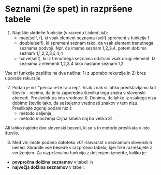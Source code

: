 # Seznami (že spet) in razpršene tabele

1. Napišite sledeče funkcije (v razredu LinkedList):
    - map(self, f), ki vsak element seznama (self) spremeni s funkcijo f
    - double(self), ki spremeni seznam tako, da vsak element trenutnega seznama podvoji. Npr. če imamo seznam 1,2,3,4, potem dobimo seznam 1,1,2,2,3,3,4,4
    - halve(self), ki iz trenutnega seznama odstrani vsak drugi element. Iz seznama z elementi 1,2,3,4 tako nastane seznam 1,3 

Vse tri funkcije zapišite na dva načina: 1) z uporabo rekurzije in 2) brez uporabe rekurzije.

2. Podan je niz "perica reže raci rep". Vsak znak si lahko predstavljamo kot število - recimo, da je to zaporedna številka tega znaka v slovenski abecedi. Presledek pa ima vrednost 0. Denimo, da lahko iz vsakega niza dobimo število tako, da seštejemo vrednosti znakov v tem nizu.
    Preslikajte zgoraj podani niz z
    - metodo deljenja,
    - metodo množenja 
Ciljna tabela naj bo velika 31.

Ali lahko najdete dve slovenski besedi, ki se s to metodo preslikata v isto število.


3. Med viri imate podano datoteko v01-slovar.txt s seznamom slovenskih besed. Shranite vse besede v razpršeno tabelo, kjer trke razrešujete z veriženjem. Za razprševalno funkcijo z deljenjem izmerite, koliko je:
-  **povprečna dolžina seznamov** v tabeli in
- **največja dolžina seznamov** v tabeli.